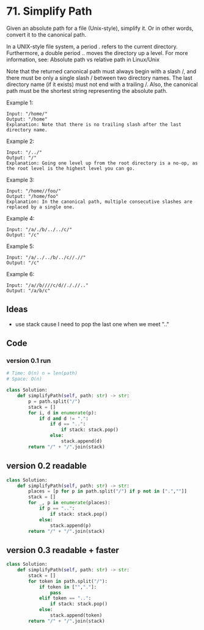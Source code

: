 # 71. Simplify Path


Given an absolute path for a file (Unix-style), simplify it. Or in other words, convert it to the canonical path.

In a UNIX-style file system, a period . refers to the current directory. Furthermore, a double period .. moves the directory up a level. For more information, see: Absolute path vs relative path in Linux/Unix

Note that the returned canonical path must always begin with a slash /, and there must be only a single slash / between two directory names. The last directory name (if it exists) must not end with a trailing /. Also, the canonical path must be the shortest string representing the absolute path.

 

Example 1:

```
Input: "/home/"
Output: "/home"
Explanation: Note that there is no trailing slash after the last directory name.
```

Example 2:

```
Input: "/../"
Output: "/"
Explanation: Going one level up from the root directory is a no-op, as the root level is the highest level you can go.
```

Example 3:

```
Input: "/home//foo/"
Output: "/home/foo"
Explanation: In the canonical path, multiple consecutive slashes are replaced by a single one.
```

Example 4:

```
Input: "/a/./b/../../c/"
Output: "/c"
```

Example 5:

```
Input: "/a/../../b/../c//.//"
Output: "/c"
```

Example 6:

```
Input: "/a//b////c/d//././/.."
Output: "/a/b/c"
```

## Ideas 

- use stack cause I need to pop the last one when we meet ".."

## Code 

### version 0.1 run

``` python
# Time: O(n) n = len(path)
# Space: O(n) 

class Solution:
    def simplifyPath(self, path: str) -> str:
        p = path.split("/")
        stack = []
        for i, d in enumerate(p):
            if d and d != ".":
                if d == "..":
                    if stack: stack.pop()
                else:
                    stack.append(d)
        return "/" + "/".join(stack)
```

## version 0.2 readable 

``` python 
class Solution:
    def simplifyPath(self, path: str) -> str:
        places = [p for p in path.split("/") if p not in [".",""]]
        stack = []
        for _, p in enumerate(places):
            if p == "..":
                if stack: stack.pop()
            else:
                stack.append(p)
        return "/" + "/".join(stack)
```

## version 0.3 readable + faster 

``` python 
class Solution:
    def simplifyPath(self, path: str) -> str:
        stack = []
        for token in path.split("/"):
            if token in ["","."]:
                pass 
            elif token == "..":
                if stack: stack.pop()
            else:
                stack.append(token)
        return "/" + "/".join(stack)
```